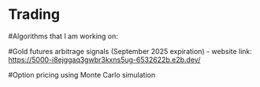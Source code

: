 # Trading
#Algorithms that I am working on:

#Gold futures arbitrage signals (September 2025 expiration) - website link: https://5000-i8ejggaq3gwbr3kxns5ug-6532622b.e2b.dev/

#Option pricing using Monte Carlo simulation
